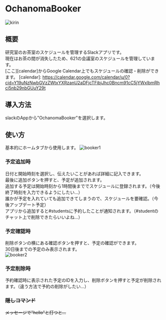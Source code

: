 # OchanomaBooker
![kirin](https://user-images.githubusercontent.com/98066319/197503841-260f7b0f-f6e1-45f8-9e44-e05778bf8ac3.gif)

## 概要
研究室のお茶室のスケジュールを管理するSlackアプリです。  
現在はお茶の間が消失したため、621の会議室のスケジュールを管理しています。  
[ここ][calendar]からGoogle Calendar上でもスケジュールの確認・削除ができます。
[calendar]: https://calendar.google.com/calendar/u/0?cid=Y19uNzNwbGVzZWtxYXRzanU2aDFjcTFibjJhc0Bncm91cC5jYWxlbmRhci5nb29nbGUuY29t
## 導入方法
slackのAppから"OchanomaBooker"を選択します。

## 使い方
基本的にホームタブから使用します。 
![booker1](https://user-images.githubusercontent.com/98066319/197503705-d5dc446c-1fe0-4357-a195-b285b5c033c2.png)

### 予定追加時
日付と開始時刻を選択し、伝えたいことがあれば詳細に記入できます。  
最後に追加ボタンを押すと、予定が追加されます。  
追加する予定は開始時刻から1時間後まででスケジュールに登録されます。（今後終了時刻を入力できるようにしたい…）  
誰かが予定を入れていても追加できてしまうので、スケジュールを要確認。（今後アップデート予定）  
アプリから追加すると#studentsに予約したことが通知されます。（#studentのチャット上で削除できたらいいよね…）  

### 予定確認時
削除ボタンの横にある確認ボタンを押すと、予定の確認ができます。  
30日後までの予定のみ表示されます。  
![booker2](https://user-images.githubusercontent.com/98066319/197503728-9e6855a1-c849-4a52-bb9c-f97003e49c3d.png)

### 予定削除時
予約確認時に表示された予定のIDを入力し、削除ボタンを押すと予定が削除されます。（違う方法で予約の削除がしたい…）

### ~~隠しコマンド~~
~~メッセージで"hello"と打つと…~~

